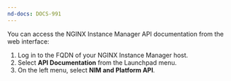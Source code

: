 ```yaml
---
nd-docs: DOCS-991
---
```


You can access the NGINX Instance Manager API documentation from the web interface:

1. Log in to the FQDN of your NGINX Instance Manager host.
2. Select **API Documentation** from the Launchpad menu.
3. On the left menu, select **NIM and Platform API**.
